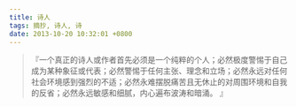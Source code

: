 ```yaml
---
title: 诗人
tags: 摘抄, 诗人, 诗
date: 2013-10-20 10:32:01 +0800
---
```



> 『一个真正的诗人或作者首先必须是一个纯粹的个人；必然极度警惕于自己成为某种象征或代表；必然警惕于任何主张、理念和立场；必然永远对任何社会环境感到强烈的不适；必然永难摆脱痛苦且无休止的对周围环境和自我的反省；必然永远敏感和细腻，内心遍布波涛和暗涌。 』

